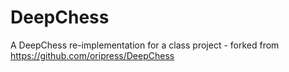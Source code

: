 # DeepChess
A DeepChess re-implementation for a class project - forked from https://github.com/oripress/DeepChess
